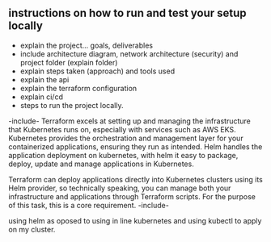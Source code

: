 ## instructions on how to run and test your setup locally

- explain the project... goals, deliverables
- include architecture diagram, network architecture (security) and project folder (explain folder)
- explain steps taken (approach) and tools used
- explain the api
- explain the terraform configuration
- explain ci/cd
- steps to run the project locally.

-include-
Terraform excels at setting up and managing the infrastructure that Kubernetes runs on, especially with services such as AWS EKS. 
Kubernetes provides the orchestration and management layer for your containerized applications, ensuring they run as intended. 
Helm handles the application deployment on kubernetes, with helm it easy to package, deploy, update and manage applications in Kubernetes.

Terraform can deploy applications directly into Kubernetes clusters using its Helm provider, so technically speaking, you can manage both your infrastructure and applications through Terraform scripts. 
For the purpose of this task, this is a core requirement.
-include-

using helm as oposed to using in line kubernetes and using kubectl to apply on my cluster.